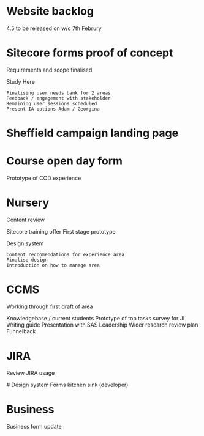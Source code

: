 
# Website backlog
4.5 to be released on w/c 7th Februry

# Sitecore forms proof of concept
Requirements and scope finalised

Study Here 

```
Finalising user needs bank for 2 areas
Feedback / engagement with stakeholder
Remaining user sessions scheduled 
Present IA options Adam / Georgina
```

# Sheffield campaign landing page

# Course open day form
Prototype of COD experience

# Nursery
Content review

Sitecore training offer
First stage prototype

Design system
```
Content reccomendations for experience area
Finalise design 
Introduction on how to manage area
```

# CCMS 
Working through first draft of area

Knowledgebase / current students
Prototype of top tasks survey for JL
Writing guide
Presentation with SAS Leadership 
Wider research review plan
Funnelback

# JIRA 
Review JIRA usage

# Design system 
Forms kitchen sink (developer)

# Business 
Business form update













